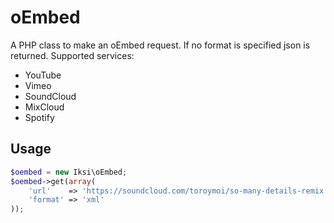 # oEmbed

A PHP class to make an oEmbed request. If no format is specified json is returned. Supported services:

- YouTube
- Vimeo
- SoundCloud
- MixCloud
- Spotify

## Usage

```PHP
$oembed = new Iksi\oEmbed;
$oembed->get(array(
    'url'    => 'https://soundcloud.com/toroymoi/so-many-details-remix',
    'format' => 'xml'
));
```
